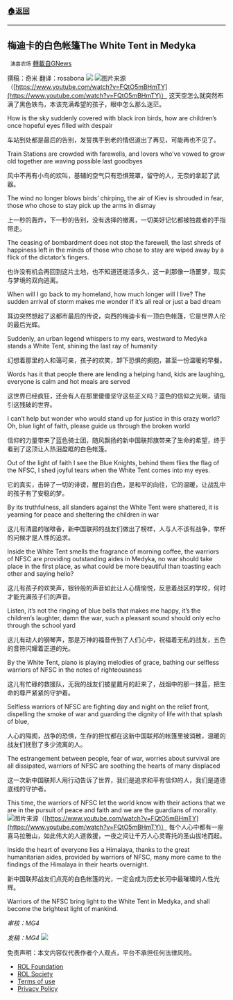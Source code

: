 ###  [:house:返回](README.md)
---


## 梅迪卡的白色帐篷The White Tent in Medyka
` 澳喜农场` [轉載自GNews](https://gnews.org/zh-hans/2641866/)

撰稿：奇米 翻译：rosabona
 ![](https://assets.gnews.org/wp-content/uploads/2022/06/Gnews-3_1653971438-1280x88-1_1654056627.png) ![](https://assets.gnews.org/wp-content/uploads/2022/06/文米奇_1654064803.png)图片来源（[https://www.youtube.com/watch?v=FQtO5mBHmTY](https://www.youtube.com/watch?v=FQtO5mBHmTY)） 
这天空怎么就突然布满了黑色铁鸟，本该充满希望的孩子，眼中怎么那么迷茫。
 
How is the sky suddenly covered with black iron birds, how are children’s once hopeful eyes filled with despair
 
车站到处都是最后的告别，发誓携手到老的情侣道出了再见，可能再也不见了。
 
Train Stations are crowded with farewells, and lovers who’ve vowed to grow old together are waving possible last goodbyes
 
风中不再有小鸟的欢叫，基辅的空气只有恐惧笼罩，留守的人，无奈的拿起了武器。
 
The wind no longer blows birds’ chirping, the air of Kiev is shrouded in fear, those who chose to stay pick up the arms in dismay
 
上一秒的轰炸，下一秒的告别，没有选择的撤离，一切美好记忆都被独裁者的手指带走。
 
The ceasing of bombardment does not stop the farewell, the last shreds of happiness left in the minds of those who chose to stay are wiped away by a flick of the dictator’s fingers.
 
也许没有机会再回到这片土地，也不知道还能活多久，这一刹那像一场噩梦，现实与梦境的双向逃离。
 
When will I go back to my homeland, how much longer will I live? The sudden arrival of storm makes me wonder if it’s all real or just a bad dream
 
耳边突然想起了这都市最后的传说，向西的梅迪卡有一顶白色帐篷，它是世界人伦的最后光辉。
 
Suddenly, an urban legend whispers to my ears, westward to Medyka stands a White Tent, shining the last ray of humanity
 
幻想着那里的人和蔼可亲，孩子的欢笑，卸下恐惧的拥抱，甚至一份温暖的早餐。
 
Words has it that people there are lending a helping hand, kids are laughing, everyone is calm and hot meals are served
 
这世界已经疯狂，还会有人在那里傻傻坚守这些正义吗？蓝色的信仰之光啊，请指引这残破的世界。
 
I can’t help but wonder who would stand up for justice in this crazy world? Oh, blue light of faith, please guide us through the broken world
 
信仰的力量带来了蓝色骑士团，随风飘扬的新中国联邦旗带来了生命的希望，终于看到了这顶让人热泪盈眶的白色帐篷。
 
Out of the light of faith I see the Blue Knights, behind them flies the flag of the NFSC, I shed joyful tears when the White Tent comes into my eyes.
 
它的真实，击碎了一切的诽谤，醒目的白色，是和平的向往，它的温暖，让战乱中的孩子有了安稳的梦。
 
By its truthfulness, all slanders against the White Tent were shattered, it is yearning for peace and sheltering the children in war
 
这儿有清晨的咖啡香，新中国联邦的战友们做出了榜样，人与人不该有战争，举杯的问候才是人性的追求。
 
Inside the White Tent smells the fragrance of morning coffee, the warriors of NFSC are providing outstanding aides in Medyka, no war should take place in the first place, as what could be more beautiful than toasting each other and saying hello?
 
这儿有孩子的欢笑声，银铃般的声音如此让人心情愉悦，反思着战区的学校，何时才能充满孩子们的声音。
 
Listen, it’s not the ringing of blue bells that makes me happy, it’s the children’s laughter, damn the war, such a pleasant sound should only echo through the school yard
 
这儿有动人的钢琴声，那是万神的福音传到了人们心中，祝福着无私的战友，五色的音符闪耀着正道的光。
 
By the White Tent, piano is playing melodies of grace, bathing our selfless warriors of NFSC in the notes of righteousness
 
这儿有忙碌的救援队，无我的战友们披星戴月的赶来了，战烟中的那一抹蓝，把生命的尊严紧紧的守护着。
 
Selfless warriors of NFSC are fighting day and night on the relief front, dispelling the smoke of war and guarding the dignity of life with that splash of blue,
 
人心的隔阂，战争的恐惧，生存的担忧都在这新中国联邦的帐篷里被消散，温暖的战友们抚慰了多少流离的人。
 
The estrangement between people, fear of war, worries about survival are all dissipated, warriors of NFSC are soothing the hearts of many displaced
 
这一次新中国联邦人用行动告诉了世界，我们是追求和平有信仰的人，我们是道德底线的守护者。
 
This time, the warriors of NFSC let the world know with their actions that we are in the pursuit of peace and faith and we are the guardians of morality.
 ![](https://assets.gnews.org/wp-content/uploads/2022/06/文米奇2_1654064956.png)图片来源（[https://www.youtube.com/watch?v=FQtO5mBHmTY](https://www.youtube.com/watch?v=FQtO5mBHmTY)） 
每个人心中都有一座喜马拉雅山，如此伟大的人道救援，一夜之间让千万人心灵寄托的圣山拔地而起。
 
Inside the heart of everyone lies a Himalaya, thanks to the great humanitarian aides, provided by warriors of NFSC, many more came to the findings of the Himalaya in their hearts overnight.
 
新中国联邦战友们点亮的白色帐篷的光，一定会成为历史长河中最璀璨的人性光辉。
 
Warriors of the NFSC bring light to the White Tent in Medyka, and shall become the brightest light of mankind.
 
*审核：MG4*
 
*发稿：MG4*
 ![](https://assets.gnews.org/wp-content/uploads/2022/06/HA-5_1653969527-400x225-1_1654058550.jpg) 

免责声明：本文内容仅代表作者个人观点，平台不承担任何法律风险。
  
- [ROL Foundation](https://rolfoundation.org/)
- [ROL Society](https://rolsociety.org/)
- [Terms of use](https://gnews.org/terms-of-use-3/)
- [Privacy Policy](https://gnews.org/privacy-policy/)
